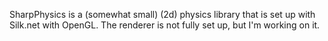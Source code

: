 SharpPhysics is a (somewhat small) (2d) physics library that is set up with Silk.net with OpenGL.
The renderer is not fully set up, but I'm working on it.